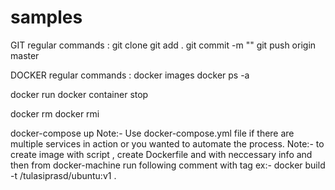 # samples

GIT regular commands :
git clone <repo-name>
git add . 
git commit -m "<comment>"
git push origin master 

DOCKER regular commands :
docker images
docker ps -a

docker run <image-Id>
docker container stop <container-name>

docker rm <container-id>
docker rmi <image-id>

docker-compose up 
Note:- Use docker-compose.yml file if there are multiple services in action or you wanted to automate the process. 
Note:- to create image with script , create Dockerfile and with neccessary info and then 
from docker-machine run following comment with tag 
ex:- docker build -t /tulasiprasd/ubuntu:v1 .
